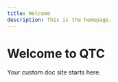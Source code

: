 ```yaml
---
title: Welcome
description: This is the homepage.
---
```


# Welcome to QTC

Your custom doc site starts here.
